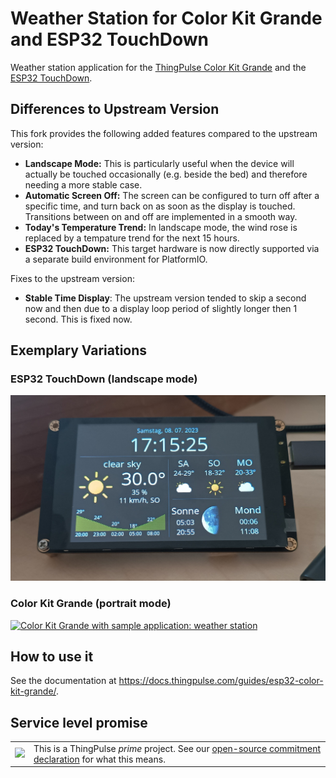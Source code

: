 # Weather Station for Color Kit Grande and ESP32 TouchDown

Weather station application for the [ThingPulse Color Kit Grande](https://thingpulse.com/product/esp32-wifi-color-display-kit-grande/) and the [ESP32 TouchDown](https://github.com/DustinWatts/esp32-touchdown).

## Differences to Upstream Version

This fork provides the following added features compared to the upstream version:

* **Landscape Mode:** This is particularly useful when the device will actually be touched occasionally (e.g. beside the bed) and therefore needing a more stable case.
* **Automatic Screen Off:** The screen can be configured to turn off after a specific time, and turn back on as soon as the display is touched. Transitions between on and off are implemented in a smooth way.
* **Today's Temperature Trend:** In landscape mode, the wind rose is replaced by a tempature trend for the next 15 hours.
* **ESP32 TouchDown:** This target hardware is now directly supported via a separate build environment for PlatformIO.

Fixes to the upstream version:

* **Stable Time Display**: The upstream version tended to skip a second now and then due to a display loop period of slightly longer then 1 second. This is fixed now.


## Exemplary Variations

### ESP32 TouchDown (landscape mode)

[![ESP32 TouchDown with weather station application](assets/ESP32-TouchDown.jpg)](https://github.com/DustinWatts/esp32-touchdown)

### Color Kit Grande (portrait mode)

[![Color Kit Grande with sample application: weather station](https://thingpulse.com/wp-content/uploads/2022/10/ThingPulse-Color-Kit-Grand-with-sample-application.jpg)](https://thingpulse.com/product/esp32-wifi-color-display-kit-grande/)

## How to use it

See the documentation at https://docs.thingpulse.com/guides/esp32-color-kit-grande/.

## Service level promise

<table><tr><td><img src="https://thingpulse.com/assets/ThingPulse-open-source-prime.png" width="150">
</td><td>This is a ThingPulse <em>prime</em> project. See our <a href="https://thingpulse.com/about/open-source-commitment/">open-source commitment declaration</a> for what this means.</td></tr></table>

